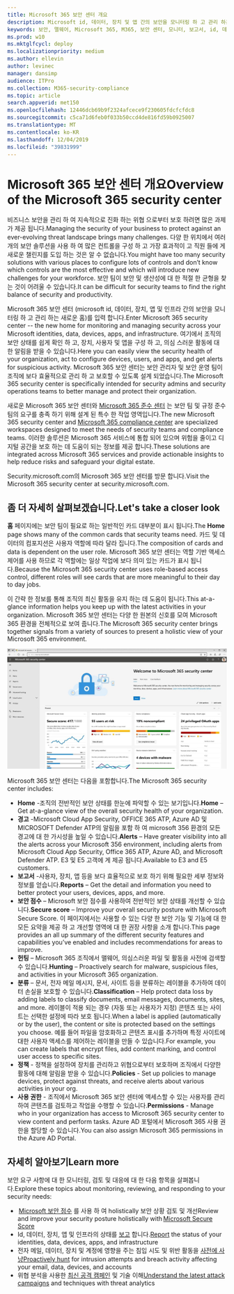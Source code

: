 ```yaml
---
title: Microsoft 365 보안 센터 개요
description: Microsoft id, 데이터, 장치 및 앱 간의 보안을 모니터링 하 고 관리 하는 새로운 홈에 대해 설명 합니다.
keywords: 보안, 맬웨어, Microsoft 365, M365, 보안 센터, 모니터, 보고서, id, 데이터, 장치, 앱
ms.prod: w10
ms.mktglfcycl: deploy
ms.localizationpriority: medium
ms.author: ellevin
author: levinec
manager: dansimp
audience: ITPro
ms.collection: M365-security-compliance
ms.topic: article
search.appverid: met150
ms.openlocfilehash: 12446dcb69b9f2324afcece9f230605fdcfcfdc8
ms.sourcegitcommit: c5ca71d6feb0f033b50ccd4de816fd59b0925007
ms.translationtype: MT
ms.contentlocale: ko-KR
ms.lasthandoff: 12/04/2019
ms.locfileid: "39831999"
---
```

# <a name="overview-of-the-microsoft-365-security-center"></a><span data-ttu-id="94c45-104">Microsoft 365 보안 센터 개요</span><span class="sxs-lookup"><span data-stu-id="94c45-104">Overview of the Microsoft 365 security center</span></span>

<span data-ttu-id="94c45-105">비즈니스 보안을 관리 하 여 지속적으로 진화 하는 위협 으로부터 보호 하려면 많은 과제가 제공 됩니다.</span><span class="sxs-lookup"><span data-stu-id="94c45-105">Managing the security of your business to protect against an ever-evolving threat landscape brings many challenges.</span></span> <span data-ttu-id="94c45-106">다양 한 위치에서 여러 개의 보안 솔루션을 사용 하 여 많은 컨트롤을 구성 하 고 가장 효과적이 고 직원 들에 게 새로운 챌린지를 도입 하는 것은 알 수 없습니다.</span><span class="sxs-lookup"><span data-stu-id="94c45-106">You might have too many security solutions with various places to configure lots of controls and don’t know which controls are the most effective and which will introduce new challenges for your workforce.</span></span> <span data-ttu-id="94c45-107">보안 팀이 보안 및 생산성에 대 한 적절 한 균형을 찾는 것이 어려울 수 있습니다.</span><span class="sxs-lookup"><span data-stu-id="94c45-107">It can be difficult for security teams to find the right balance of security and productivity.</span></span>

<span data-ttu-id="94c45-108">Microsoft 365 보안 센터 (microsoft id, 데이터, 장치, 앱 및 인프라 간의 보안을 모니터링 하 고 관리 하는 새로운 홈)를 입력 합니다.</span><span class="sxs-lookup"><span data-stu-id="94c45-108">Enter Microsoft 365 security center -- the new home for monitoring and managing security across your Microsoft identities, data, devices, apps, and infrastructure.</span></span> <span data-ttu-id="94c45-109">여기에서 조직의 보안 상태를 쉽게 확인 하 고, 장치, 사용자 및 앱을 구성 하 고, 의심 스러운 활동에 대 한 알림을 받을 수 있습니다.</span><span class="sxs-lookup"><span data-stu-id="94c45-109">Here you can easily view the security health of your organization, act to configure devices, users, and apps, and get alerts for suspicious activity.</span></span> <span data-ttu-id="94c45-110">Microsoft 365 보안 센터는 보안 관리자 및 보안 운영 팀이 조직에 보다 효율적으로 관리 하 고 보호할 수 있도록 설계 되었습니다.</span><span class="sxs-lookup"><span data-stu-id="94c45-110">The Microsoft 365 security center is specifically intended for security admins and security operations teams to better manage and protect their organization.</span></span>

<span data-ttu-id="94c45-111">새로운 Microsoft 365 보안 센터와 [Microsoft 365 준수 센터](https://docs.microsoft.com/microsoft-365/compliance/microsoft-365-compliance-center) 는 보안 팀 및 규정 준수 팀의 요구를 충족 하기 위해 설계 된 특수 한 작업 영역입니다.</span><span class="sxs-lookup"><span data-stu-id="94c45-111">The new Microsoft 365 security center and [Microsoft 365 compliance center](https://docs.microsoft.com/microsoft-365/compliance/microsoft-365-compliance-center) are specialized workspaces designed to meet the needs of security teams and compliance teams.</span></span> <span data-ttu-id="94c45-112">이러한 솔루션은 Microsoft 365 서비스에 통합 되어 있으며 위험을 줄이고 디지털 공간을 보호 하는 데 도움이 되는 정보를 제공 합니다.</span><span class="sxs-lookup"><span data-stu-id="94c45-112">These solutions are integrated across Microsoft 365 services and provide actionable insights to help reduce risks and safeguard your digital estate.</span></span>

<span data-ttu-id="94c45-113">Security.microsoft.com의 Microsoft 365 보안 센터를 방문 합니다.</span><span class="sxs-lookup"><span data-stu-id="94c45-113">Visit the Microsoft 365 security center at security.microsoft.com.</span></span>  

## <a name="lets-take-a-closer-look"></a><span data-ttu-id="94c45-114">좀 더 자세히 살펴보겠습니다.</span><span class="sxs-lookup"><span data-stu-id="94c45-114">Let's take a closer look</span></span>

<span data-ttu-id="94c45-115">**홈** 페이지에는 보안 팀이 필요로 하는 일반적인 카드 대부분이 표시 됩니다.</span><span class="sxs-lookup"><span data-stu-id="94c45-115">The **Home** page shows many of the common cards that security teams need.</span></span> <span data-ttu-id="94c45-116">카드 및 데이터의 컴포지션은 사용자 역할에 따라 달라 집니다.</span><span class="sxs-lookup"><span data-stu-id="94c45-116">The composition of cards and data is dependent on the user role.</span></span> <span data-ttu-id="94c45-117">Microsoft 365 보안 센터는 역할 기반 액세스 제어를 사용 하므로 각 역할에는 일상 작업에 보다 의미 있는 카드가 표시 됩니다.</span><span class="sxs-lookup"><span data-stu-id="94c45-117">Because the Microsoft 365 security center uses role-based access control, different roles will see cards that are more meaningful to their day to day jobs.</span></span>  

<span data-ttu-id="94c45-118">이 간략 한 정보를 통해 조직의 최신 활동을 유지 하는 데 도움이 됩니다.</span><span class="sxs-lookup"><span data-stu-id="94c45-118">This at-a-glance information helps you keep up with the latest activities in your organization.</span></span> <span data-ttu-id="94c45-119">Microsoft 365 보안 센터는 다양 한 원본의 신호를 모여 Microsoft 365 환경을 전체적으로 보여 줍니다.</span><span class="sxs-lookup"><span data-stu-id="94c45-119">The Microsoft 365 security center brings together signals from a variety of sources to present a holistic view of your Microsoft 365 environment.</span></span>

![Microsoft 365 보안 홈페이지](../media/security-docs/home.jpg)

<span data-ttu-id="94c45-121">Microsoft 365 보안 센터는 다음을 포함합니다.</span><span class="sxs-lookup"><span data-stu-id="94c45-121">The Microsoft 365 security center includes:</span></span>

* <span data-ttu-id="94c45-122">**Home** -조직의 전반적인 보안 상태를 한눈에 파악할 수 있는 보기입니다.</span><span class="sxs-lookup"><span data-stu-id="94c45-122">**Home** – Get at-a-glance view of the overall security health of your organization.</span></span>
* <span data-ttu-id="94c45-123">**경고** -Microsoft Cloud App Security, OFFICE 365 ATP, Azure AD 및 MICROSOFT Defender ATP의 알림을 포함 하 여 microsoft 356 환경의 모든 경고에 대 한 가시성을 높일 수 있습니다.</span><span class="sxs-lookup"><span data-stu-id="94c45-123">**Alerts** – Have greater visibility into all the alerts across your Microsoft 356 environment, including alerts from Microsoft Cloud App Security, Office 365 ATP, Azure AD, and Microsoft Defender ATP.</span></span> <span data-ttu-id="94c45-124">E3 및 E5 고객에 게 제공 됩니다.</span><span class="sxs-lookup"><span data-stu-id="94c45-124">Available to E3 and E5 customers.</span></span>  
* <span data-ttu-id="94c45-125">**보고서** -사용자, 장치, 앱 등을 보다 효율적으로 보호 하기 위해 필요한 세부 정보와 정보를 얻습니다.</span><span class="sxs-lookup"><span data-stu-id="94c45-125">**Reports** – Get the detail and information you need to better protect your users, devices, apps, and more.</span></span>
* <span data-ttu-id="94c45-126">**보안 점수** – Microsoft 보안 점수를 사용하여 전반적인 보안 상태를 개선할 수 있습니다.</span><span class="sxs-lookup"><span data-stu-id="94c45-126">**Secure score** – Improve your overall security posture with Microsoft Secure Score.</span></span> <span data-ttu-id="94c45-127">이 페이지에서는 사용할 수 있는 다양 한 보안 기능 및 기능에 대 한 모든 요약을 제공 하 고 개선할 영역에 대 한 권장 사항을 소개 합니다.</span><span class="sxs-lookup"><span data-stu-id="94c45-127">This page provides an all up summary of the different security features and capabilities you’ve enabled and includes recommendations for areas to improve.</span></span>
* <span data-ttu-id="94c45-128">**헌팅** – Microsoft 365 조직에서 맬웨어, 의심스러운 파일 및 활동을 사전에 검색할 수 있습니다.</span><span class="sxs-lookup"><span data-stu-id="94c45-128">**Hunting** – Proactively search for malware, suspicious files, and activities in your Microsoft 365 organization.</span></span>
* <span data-ttu-id="94c45-129">**분류** – 문서, 전자 메일 메시지, 문서, 사이트 등을 분류하는 레이블을 추가하여 데이터 손실을 보호할 수 있습니다.</span><span class="sxs-lookup"><span data-stu-id="94c45-129">**Classification** – Help protect data loss by adding labels to classify documents, email messages, documents, sites, and more.</span></span> <span data-ttu-id="94c45-130">레이블이 적용 되는 경우 (자동 또는 사용자가 지정) 콘텐츠 또는 사이트는 선택한 설정에 따라 보호 됩니다.</span><span class="sxs-lookup"><span data-stu-id="94c45-130">When a label is applied (automatically or by the user), the content or site is protected based on the settings you choose.</span></span> <span data-ttu-id="94c45-131">예를 들어 파일을 암호화하고 콘텐츠 표시를 추가하며 특정 사이트에 대한 사용자 액세스를 제어하는 레이블을 만들 수 있습니다.</span><span class="sxs-lookup"><span data-stu-id="94c45-131">For example, you can create labels that encrypt files, add content marking, and control user access to specific sites.</span></span>
* <span data-ttu-id="94c45-132">**정책** - 정책을 설정하여 장치를 관리하고 위협으로부터 보호하며 조직에서 다양한 활동에 대해 알림을 받을 수 있습니다.</span><span class="sxs-lookup"><span data-stu-id="94c45-132">**Policies** - Set up policies to manage devices, protect against threats, and receive alerts about various activities in your org.</span></span>
* <span data-ttu-id="94c45-133">**사용 권한** - 조직에서 Microsoft 365 보안 센터에 액세스할 수 있는 사용자를 관리하여 콘텐츠를 검토하고 작업을 수행할 수 있습니다.</span><span class="sxs-lookup"><span data-stu-id="94c45-133">**Permissions** - Manage who in your organization has access to Microsoft 365 security center to view content and perform tasks.</span></span> <span data-ttu-id="94c45-134">Azure AD 포털에서 Microsoft 365 사용 권한을 할당할 수 있습니다.</span><span class="sxs-lookup"><span data-stu-id="94c45-134">You can also assign Microsoft 365 permissions in the Azure AD Portal.</span></span>

## <a name="learn-more"></a><span data-ttu-id="94c45-135">자세히 알아보기</span><span class="sxs-lookup"><span data-stu-id="94c45-135">Learn more</span></span>

<span data-ttu-id="94c45-136">보안 요구 사항에 대 한 모니터링, 검토 및 대응에 대 한 다음 항목을 살펴봅니다.</span><span class="sxs-lookup"><span data-stu-id="94c45-136">Explore these topics about monitoring, reviewing, and responding to your security needs:</span></span>

* <span data-ttu-id="94c45-137"> [Microsoft 보안 점수](microsoft-secure-score.md) 를 사용 하 여 holistically 보안 상황 검토 및 개선</span><span class="sxs-lookup"><span data-stu-id="94c45-137">Review and improve your security posture holistically with [Microsoft Secure Score](microsoft-secure-score.md)</span></span>
* <span data-ttu-id="94c45-138">Id, 데이터, 장치, 앱 및 인프라의 상태를 [보고](monitoring-and-reporting.md) 합니다.</span><span class="sxs-lookup"><span data-stu-id="94c45-138">[Report](monitoring-and-reporting.md) the status of your identities, data, devices, apps, and infrastructure</span></span>
* <span data-ttu-id="94c45-139">전자 메일, 데이터, 장치 및 계정에 영향을 주는 침입 시도 및 위반 활동을 [사전에 사냥](hunting.md)</span><span class="sxs-lookup"><span data-stu-id="94c45-139">[Proactively hunt](hunting.md) for intrusion attempts and breach activity affecting your email, data, devices, and accounts</span></span>
* <span data-ttu-id="94c45-140">위협 분석을 사용한 [최신 공격 캠페인](latest-attack-campaigns.md) 및 기술 이해</span><span class="sxs-lookup"><span data-stu-id="94c45-140">[Understand the latest attack campaigns](latest-attack-campaigns.md) and techniques with threat analytics</span></span>
